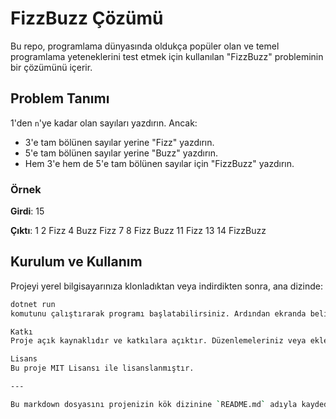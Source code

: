﻿# FizzBuzz Çözümü

Bu repo, programlama dünyasında oldukça popüler olan ve temel programlama yeteneklerini test etmek için kullanılan "FizzBuzz" probleminin bir çözümünü içerir.

## Problem Tanımı

1'den `n`'ye kadar olan sayıları yazdırın. Ancak:

- 3'e tam bölünen sayılar yerine "Fizz" yazdırın.
- 5'e tam bölünen sayılar yerine "Buzz" yazdırın.
- Hem 3'e hem de 5'e tam bölünen sayılar için "FizzBuzz" yazdırın.

### Örnek 

**Girdi**: 
15

**Çıktı**:
1
2
Fizz
4
Buzz
Fizz
7
8
Fizz
Buzz
11
Fizz
13
14
FizzBuzz

## Kurulum ve Kullanım

Projeyi yerel bilgisayarınıza klonladıktan veya indirdikten sonra, ana dizinde:

```bash
dotnet run
komutunu çalıştırarak programı başlatabilirsiniz. Ardından ekranda belirtilen talimatları takip ederek girdi sağlayabilirsiniz.

Katkı
Proje açık kaynaklıdır ve katkılara açıktır. Düzenlemeleriniz veya eklemeleriniz için pull request göndermekten çekinmeyin!

Lisans
Bu proje MIT Lisansı ile lisanslanmıştır.

---

Bu markdown dosyasını projenizin kök dizinine `README.md` adıyla kaydedebilirsiniz. Daha sonra GitHub veya başka bir platform üzerinden bu README dosyasını görebilirsiniz.
 
